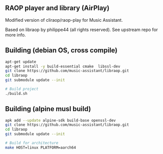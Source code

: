 ## RAOP player and library (AirPlay)

Modified version of cliraop/raop-play for Music Assistant.

Based on libraop by philippe44 (all rights reserved). See upstream repo for more info.

## Building (debian OS, cross compile)

```sh
apt-get update
apt-get install -y build-essential cmake  libssl-dev
git clone https://github.com/music-assistant/libraop.git
cd libraop
git submodule update --init

# Build project
./build.sh
```

## Building (alpine musl build)

```sh
apk add --update alpine-sdk build-base openssl-dev
git clone https://github.com/music-assistant/libraop.git
cd libraop
git submodule update --init

# Build for architecture
make HOST=linux PLATFORM=aarch64
```
